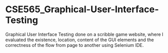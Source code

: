 # CSE565_Graphical-User-Interface-Testing
Graphical User Interface Testing done on a scribble game website, where I  evaluated the existence, location, content of the GUI elements and the correctness of the flow from page to another using Selenium IDE. 
